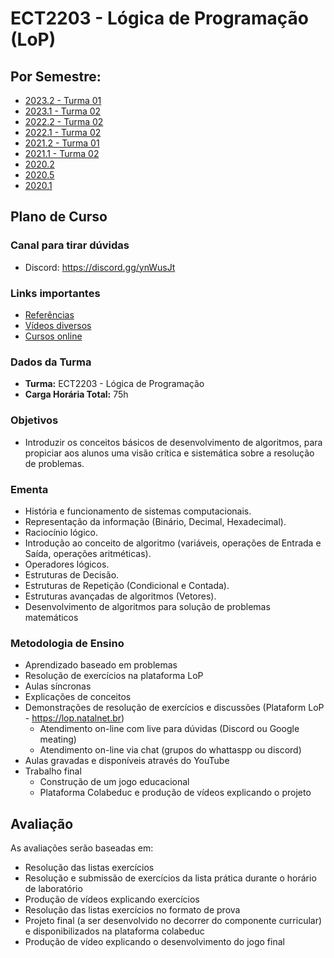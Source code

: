# ECT2203 - Lógica de Programação (LoP)

## Por Semestre:
* [2023.2 - Turma 01](aulas/2023_2_t01.md) 
* [2023.1 - Turma 02](aulas/2023_1_t02.md) 
* [2022.2 - Turma 02](aulas/2022_2_t02.md) 
* [2022.1 - Turma 02](aulas/2022_1_t02.md) 
* [2021.2 - Turma 01](aulas/2021_2_t01.md)
* [2021.1 - Turma 02](aulas/2021_1_t02.md)
* [2020.2](plano_de_curso_2020_2.md) 
* [2020.5](2020_5.md)
* [2020.1](2020_1.md)

## Plano de Curso 

### Canal para tirar dúvidas
* Discord: https://discord.gg/ynWusJt

### Links importantes 
* [Referências](https://github.com/ect-info/lop/blob/master/referencias.md)
* [Vídeos diversos](videos_diversos.md)
* [Cursos online](cursos_online.md)


### Dados da Turma  
* **Turma:** ECT2203 - Lógica de Programação
* **Carga Horária Total:**	75h 

### Objetivos
* Introduzir os conceitos básicos de desenvolvimento de algoritmos, para propiciar aos alunos uma visão crítica e sistemática sobre a resolução de problemas. 

### Ementa 
* História e funcionamento de sistemas computacionais. 
* Representação da informação (Binário, Decimal, Hexadecimal). 
* Raciocínio lógico. 
* Introdução ao conceito de algoritmo (variáveis, operações de Entrada e Saída, operações aritméticas). 
* Operadores lógicos. 
* Estruturas de Decisão. 
* Estruturas de Repetição (Condicional e Contada). 
* Estruturas avançadas de algoritmos (Vetores). 
* Desenvolvimento de algoritmos para solução de problemas matemáticos

### Metodologia de Ensino
* Aprendizado baseado em problemas 
* Resolução de exercícios na plataforma LoP 
* Aulas síncronas 
* Explicações de conceitos 
* Demonstrações de resolução de exercícios e discussões   (Plataform LoP - https://lop.natalnet.br)
  * Atendimento on-line com live para dúvidas (Discord ou Google meating) 
  * Atendimento on-line via chat (grupos do whattaspp ou discord) 
* Aulas gravadas e disponíveis através do YouTube 
* Trabalho final
  * Construção de um jogo educacional   
  * Plataforma Colabeduc e produção de vídeos explicando o projeto

## Avaliação 
As avaliações serão baseadas em:
* Resolução das listas exercícios 
* Resolução e submissão de exercícios da lista prática durante o horário de laboratório 
* Produção de vídeos explicando exercícios 
* Resolução das listas exercícios no formato de prova 
* Projeto final (a ser desenvolvido no decorrer do componente curricular) e disponibilizados na plataforma colabeduc
* Produção de vídeo explicando o desenvolvimento do jogo final
